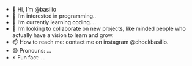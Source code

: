 - 👋 Hi, I’m @basilio
- 👀 I’m interested in programming..
- 🌱 I’m currently learning coding....
- 💞️ I’m looking to collaborate on new projects, like minded people who actually have a vision to learn and grow. 
- 📫 How to reach me: contact me on instagram @chockbasilio. 
- 😄 Pronouns: ...
- ⚡ Fun fact: ...

<!---
basiio/basiio is a ✨ special ✨ repository because its `README.md` (this file) appears on your GitHub profile.
You can click the Preview link to take a look at your changes.
--->

